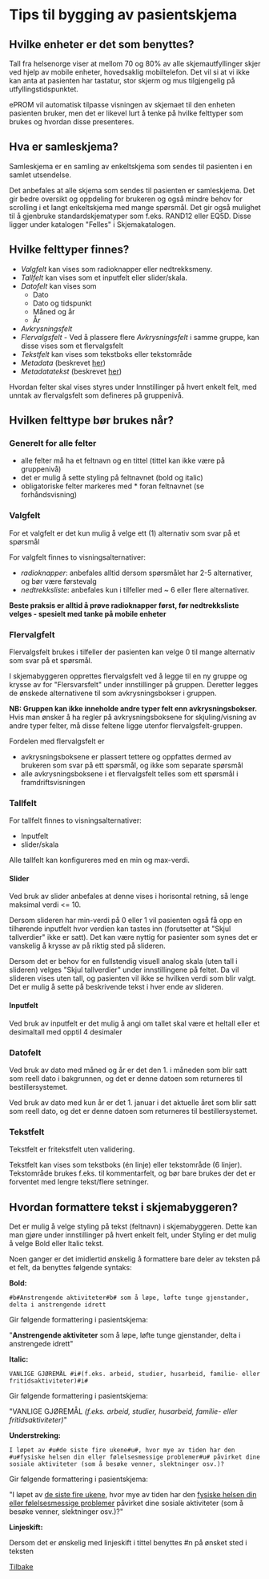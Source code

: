 # Tips til bygging av pasientskjema

## Hvilke enheter er det som benyttes?

Tall fra helsenorge viser at mellom 70 og 80% av alle skjemautfyllinger skjer ved hjelp av mobile enheter, hovedsaklig mobiltelefon. Det vil si at vi ikke kan anta at pasienten har tastatur, stor skjerm og mus tilgjengelig på utfyllingstidspunktet.

ePROM vil automatisk tilpasse visningen av skjemaet til den enheten pasienten bruker, men det er likevel lurt å tenke på hvilke felttyper som brukes og hvordan disse presenteres. 

## Hva er samleskjema?

Samleskjema er en samling av enkeltskjema som sendes til pasienten i en samlet utsendelse.

Det anbefales at alle skjema som sendes til pasienten er samleskjema. Det gir bedre oversikt og oppdeling for brukeren og også mindre behov for scrolling i et langt enkeltskjema med mange spørsmål. Det gir også mulighet til å gjenbruke standardskjematyper som f.eks. RAND12 eller EQ5D. Disse ligger under katalogen "Felles" i Skjemakatalogen.

## Hvilke felttyper finnes?

- *Valgfelt* kan vises som radioknapper eller nedtrekksmeny. 
- *Tallfelt* kan vises som et inputfelt eller slider/skala. 
- *Datofelt* kan vises som 
  - Dato
  - Dato og tidspunkt
  - Måned og år
  - År
- *Avkrysningsfelt*  
- *Flervalgsfelt* - Ved å plassere flere *Avkrysningsfelt* i samme gruppe, kan disse vises som et flervalgsfelt
- *Tekstfelt* kan vises som tekstboks eller tekstområde
- *Metadata* (beskrevet [her](Skjemabygger#metadata))
- *Metadatatekst* (beskrevet [her](Skjemabygger#metadata))

Hvordan felter skal vises styres under Innstillinger på hvert enkelt felt, med unntak av flervalgsfelt som defineres på gruppenivå.

## Hvilken felttype bør brukes når?

### Generelt for alle felter 
- alle felter må ha et feltnavn og en tittel (tittel kan ikke være på gruppenivå)
- det er mulig å sette styling på feltnavnet (bold og italic)
- obligatoriske felter markeres med * foran feltnavnet (se forhåndsvisning)

### Valgfelt

For et valgfelt er det kun mulig å velge ett (1) alternativ som svar på et spørsmål

For valgfelt finnes to visningsalternativer: 
 - _radioknapper_: anbefales alltid dersom spørsmålet har 2-5 alternativer, og bør være førstevalg 
 - _nedtrekksliste_: anbefales kun i tilfeller med ~ 6 eller flere alternativer.

__Beste praksis er alltid å prøve radioknapper først, før nedtrekksliste velges - spesielt med tanke på mobile enheter__

### Flervalgfelt

Flervalgsfelt brukes i tilfeller der pasienten kan velge 0 til mange alternativ som svar på et spørsmål.

I skjemabyggeren opprettes flervalgsfelt ved å legge til en ny gruppe og krysse av for "Flersvarsfelt" under innstillinger på gruppen. Deretter legges de ønskede alternativene til som avkrysningsbokser i gruppen.

__NB: Gruppen kan ikke inneholde andre typer felt enn avkrysningsbokser.__ Hvis man ønsker å ha regler på avkrysningsboksene for skjuling/visning av andre typer felter, må disse feltene ligge utenfor flervalgsfelt-gruppen.


Fordelen med flervalgsfelt er
 - avkrysningsboksene er plassert tettere og oppfattes dermed av brukeren som svar på ett spørsmål, og ikke som separate spørsmål
 - alle avkrysningsboksene i et flervalgsfelt telles som ett spørsmål i framdriftsvisningen

### Tallfelt

For tallfelt finnes to visningsalternativer:
 - Inputfelt
 - slider/skala

Alle tallfelt kan konfigureres med en min og max-verdi.

#### Slider

Ved bruk av slider anbefales at denne vises i horisontal retning, så lenge maksimal verdi <= 10. 

Dersom slideren har min-verdi på 0 eller 1 vil pasienten også få opp en tilhørende inputfelt hvor verdien kan tastes inn (forutsetter at "Skjul tallverdier" ikke er satt). Det kan være nyttig for pasienter som synes det er vanskelig å krysse av på riktig sted på slideren.

Dersom det er behov for en fullstendig visuell analog skala (uten tall i slideren) velges "Skjul tallverdier" under innstillingene på feltet. Da vil slideren vises uten tall, og pasienten vil ikke se hvilken verdi som blir valgt. Det er mulig å sette på beskrivende tekst i hver ende av slideren.

#### Inputfelt

Ved bruk av inputfelt er det mulig å angi om tallet skal være et heltall eller et desimaltall med opptil 4 desimaler

### Datofelt

Ved bruk av dato med måned og år er det den 1. i måneden som blir satt som reell dato i bakgrunnen, og det er denne datoen som returneres til bestillersystemet.

Ved bruk av dato med kun år er det 1. januar i det aktuelle året som blir satt som reell dato, og det er denne datoen som returneres til bestillersystemet.

### Tekstfelt

Tekstfelt er fritekstfelt uten validering.

Tekstfelt kan vises som tekstboks (én linje) eller tekstområde (6 linjer). Tekstområde brukes f.eks. til kommentarfelt, og bør bare brukes der det er forventet med lengre tekst/flere setninger.

## Hvordan formattere tekst i skjemabyggeren?

Det er mulig å velge styling på tekst (feltnavn) i skjemabyggeren. Dette kan man gjøre under innstillinger på hvert enkelt felt, under Styling er det mulig å velge Bold eller Italic tekst. 

Noen ganger er det imidlertid ønskelig å formattere bare deler av teksten på et felt, da benyttes følgende syntaks: 

__Bold:__
````
#b#Anstrengende aktiviteter#b# som å løpe, løfte tunge gjenstander, delta i anstrengende idrett 
````
Gir følgende formattering i pasientskjema:

"__Anstrengende aktiviteter__ som å løpe, løfte tunge gjenstander, delta i anstrengede idrett"

__Italic:__

````
VANLIGE GJØREMÅL #i#(f.eks. arbeid, studier, husarbeid, familie- eller fritidsaktiviteter)#i#
````
Gir følgende formattering i pasientskjema:

"VANLIGE GJØREMÅL _(f.eks. arbeid, studier, husarbeid, familie- eller fritidsaktiviteter)_"

__Understreking:__

````
I løpet av #u#de siste fire ukene#u#, hvor mye av tiden har den #u#fysiske helsen din eller følelsesmessige problemer#u# påvirket dine sosiale aktiviteter (som å besøke venner, slektninger osv.)?
````
Gir følgende formattering i pasientskjema:

"I løpet av <ins>de siste fire ukene</ins>, hvor mye av tiden har den <ins>fysiske helsen din eller følelsesmessige problemer</ins> påvirket dine sosiale aktiviteter (som å besøke venner, slektninger osv.)?"

__Linjeskift:__

Dersom det er ønskelig med linjeskift i tittel benyttes #n på ønsket sted i teksten

[Tilbake](Skjemabygger)


